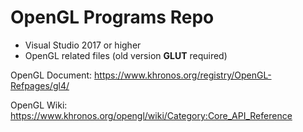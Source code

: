 # OpenGL Programs Repo

- Visual Studio 2017 or higher
- OpenGL related files (old version **GLUT** required)





OpenGL Document: https://www.khronos.org/registry/OpenGL-Refpages/gl4/

OpenGL Wiki: https://www.khronos.org/opengl/wiki/Category:Core_API_Reference